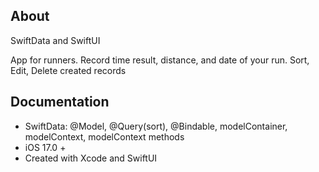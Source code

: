 <p align="center">
<https://i.ibb.co/ZH4KVRN/Running-Results.jpg" width="726">
</p>


## About


SwiftData and SwiftUI

App for runners.
Record time result, distance, and date of your run.
Sort, Edit, Delete created records


## Documentation


- SwiftData: @Model, @Query(sort), @Bindable, modelContainer, modelContext, modelContext methods
- iOS 17.0 +
- Created with Xcode and SwiftUI
